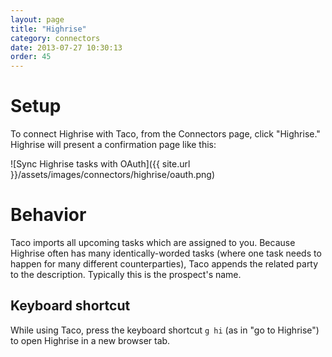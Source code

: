 ```yaml
---
layout: page
title: "Highrise"
category: connectors
date: 2013-07-27 10:30:13
order: 45
---
```


# Setup

To connect Highrise with Taco, from the Connectors page, click
"Highrise." Highrise will present a confirmation page like this:

![Sync Highrise tasks with OAuth]({{ site.url }}/assets/images/connectors/highrise/oauth.png)


# Behavior

Taco imports all upcoming tasks which are assigned to you. Because
Highrise often has many identically-worded tasks (where one task needs
to happen for many different counterparties), Taco appends the related
party to the description. Typically this is the prospect's name.

## Keyboard shortcut

While using Taco, press the keyboard shortcut `g hi` (as in "go to
Highrise") to open Highrise in a new browser tab.
